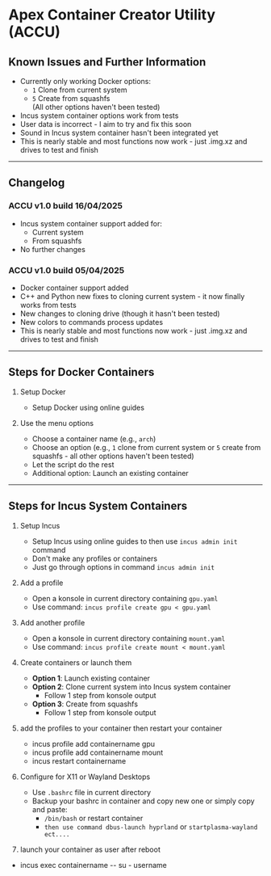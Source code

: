 # Apex Container Creator Utility (ACCU)

## Known Issues and Further Information

- Currently only working Docker options:
  - `1` Clone from current system
  - `5` Create from squashfs  
  (All other options haven't been tested)
- Incus system container options work from tests
- User data is incorrect - I aim to try and fix this soon
- Sound in Incus system container hasn't been integrated yet
- This is nearly stable and most functions now work - just .img.xz and drives to test and finish

---

## Changelog

### ACCU v1.0 build 16/04/2025
- Incus system container support added for:
  - Current system
  - From squashfs
- No further changes

### ACCU v1.0 build 05/04/2025
- Docker container support added
- C++ and Python new fixes to cloning current system - it now finally works from tests
- New changes to cloning drive (though it hasn't been tested)
- New colors to commands process updates
- This is nearly stable and most functions now work - just .img.xz and drives to test and finish

---

## Steps for Docker Containers

1. Setup Docker
   - Setup Docker using online guides

2. Use the menu options
   - Choose a container name (e.g., `arch`)
   - Choose an option (e.g., `1` clone from current system or `5` create from squashfs - all other options haven't been tested)
   - Let the script do the rest
   - Additional option: Launch an existing container

---

## Steps for Incus System Containers

1. Setup Incus
   - Setup Incus using online guides to then use `incus admin init` command
   - Don't make any profiles or containers
   - Just go through options in command `incus admin init`

2. Add a profile
   - Open a konsole in current directory containing `gpu.yaml`
   - Use command: `incus profile create gpu < gpu.yaml`

3. Add another profile
   - Open a konsole in current directory containing `mount.yaml`
   - Use command: `incus profile create mount < mount.yaml`

4. Create containers or launch them
   - **Option 1**: Launch existing container
   - **Option 2**: Clone current system into Incus system container
     - Follow 1 step from konsole output
   - **Option 3**: Create from squashfs
     - Follow 1 step from konsole output
     
5. add the profiles to your container then restart your container
   - incus profile add containername gpu
   - incus profile add containername mount
   - incus restart containername
   
6. Configure for X11 or Wayland Desktops
   - Use `.bashrc` file in current directory
   - Backup your bashrc in container and copy new one or simply copy and paste:
     - `/bin/bash` or restart container
     - `then use command dbus-launch hyprland` or `startplasma-wayland ect....`
    
7. launch your container as user after reboot 
  - incus exec containername -- su - username
